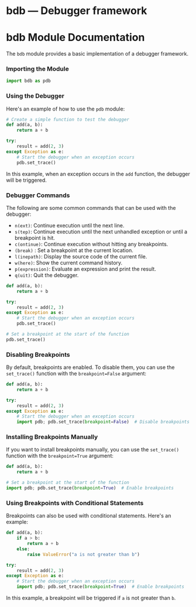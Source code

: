 # bdb — Debugger framework

**bdb Module Documentation**
==========================

The `bdb` module provides a basic implementation of a debugger framework.

### Importing the Module

```python
import bdb as pdb
```

### Using the Debugger

Here's an example of how to use the `pdb` module:

```python
# Create a simple function to test the debugger
def add(a, b):
    return a + b

try:
    result = add(2, 3)
except Exception as e:
    # Start the debugger when an exception occurs
    pdb.set_trace()
```

In this example, when an exception occurs in the `add` function, the debugger will be triggered.

### Debugger Commands

The following are some common commands that can be used with the debugger:

*   `n(ext)`: Continue execution until the next line.
*   `s(tep)`: Continue execution until the next unhandled exception or until a breakpoint is hit.
*   `c(ontinue)`: Continue execution without hitting any breakpoints.
*   `(break)` : Set a breakpoint at the current location.
*   `l(inepath)`: Display the source code of the current file.
*   `w(here)`: Show the current command history.
*   `p(expression)`: Evaluate an expression and print the result.
*   `q(uit)`: Quit the debugger.

```python
def add(a, b):
    return a + b

try:
    result = add(2, 3)
except Exception as e:
    # Start the debugger when an exception occurs
    pdb.set_trace()

# Set a breakpoint at the start of the function
pdb.set_trace()
```

### Disabling Breakpoints

By default, breakpoints are enabled. To disable them, you can use the `set_trace()` function with the `breakpoint=False` argument:

```python
def add(a, b):
    return a + b

try:
    result = add(2, 3)
except Exception as e:
    # Start the debugger when an exception occurs
    import pdb; pdb.set_trace(breakpoint=False)  # Disable breakpoints
```

### Installing Breakpoints Manually

If you want to install breakpoints manually, you can use the `set_trace()` function with the `breakpoint=True` argument:

```python
def add(a, b):
    return a + b

# Set a breakpoint at the start of the function
import pdb; pdb.set_trace(breakpoint=True)  # Enable breakpoints
```

### Using Breakpoints with Conditional Statements

Breakpoints can also be used with conditional statements. Here's an example:

```python
def add(a, b):
    if a > b:
        return a + b
    else:
        raise ValueError("a is not greater than b")

try:
    result = add(2, 3)
except Exception as e:
    # Start the debugger when an exception occurs
    import pdb; pdb.set_trace(breakpoint=True)  # Enable breakpoints
```

In this example, a breakpoint will be triggered if `a` is not greater than `b`.
